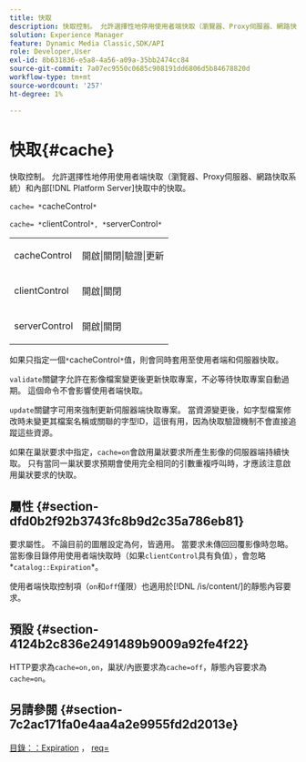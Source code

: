 ```yaml
---
title: 快取
description: 快取控制。 允許選擇性地停用使用者端快取（瀏覽器、Proxy伺服器、網路快取系統）和內部 [!DNL Platform Server] 快取中的快取。
solution: Experience Manager
feature: Dynamic Media Classic,SDK/API
role: Developer,User
exl-id: 8b631836-e5a8-4a56-a09a-35bb2474cc84
source-git-commit: 7a07ec9550c0685c908191dd6806d5b84678820d
workflow-type: tm+mt
source-wordcount: '257'
ht-degree: 1%

---
```


# 快取{#cache}

快取控制。 允許選擇性地停用使用者端快取（瀏覽器、Proxy伺服器、網路快取系統）和內部[!DNL Platform Server]快取中的快取。

`cache= *`cacheControl`*`

`cache= *`clientControl`*, *`serverControl`*`

<table id="simpletable_70ACECAEA02F400C83B598FA13F1D00B"> 
 <tr class="strow"> 
  <td class="stentry"> <p><span class="codeph"> <span class="varname"> cacheControl</span></span> </p> </td> 
  <td class="stentry"> <p><span class="codeph">開啟|關閉|驗證|更新</span> </p> </td> 
 </tr> 
 <tr class="strow"> 
  <td class="stentry"> <p><span class="codeph"> <span class="varname"> clientControl</span></span> </p></td> 
  <td class="stentry"> <p><span class="codeph">開啟|關閉</span> </p></td> 
 </tr> 
 <tr class="strow"> 
  <td class="stentry"> <p><span class="codeph"> <span class="varname"> serverControl</span></span> </p></td> 
  <td class="stentry"> <p><span class="codeph">開啟|關閉</span> </p></td> 
 </tr> 
</table>

如果只指定一個`*`cacheControl`*`值，則會同時套用至使用者端和伺服器快取。

`validate`關鍵字允許在影像檔案變更後更新快取專案，不必等待快取專案自動過期。 這個命令不會影響使用者端快取。

`update`關鍵字可用來強制更新伺服器端快取專案。 當資源變更後，如字型檔案修改時未變更其檔案名稱或關聯的字型ID，這很有用，因為快取驗證機制不會直接追蹤這些資源。

如果在巢狀要求中指定，`cache=on`會啟用巢狀要求所產生影像的伺服器端持續快取。 只有當同一巢狀要求預期會使用完全相同的引數重複呼叫時，才應該注意啟用巢狀要求的快取。

## 屬性 {#section-dfd0b2f92b3743fc8b9d2c35a786eb81}

要求屬性。 不論目前的圖層設定為何，皆適用。 當要求未傳回回覆影像時忽略。 當影像目錄停用使用者端快取時（如果`clientControl`具有負值），會忽略*`catalog::Expiration`*。

使用者端快取控制項（`on`和`off`僅限）也適用於[!DNL /is/content/]的靜態內容要求。

## 預設 {#section-4124b2c836e2491489b9009a92fe4f22}

HTTP要求為`cache=on,on`，巢狀/內嵌要求為`cache=off`，靜態內容要求為`cache=on`。

## 另請參閱 {#section-7c2ac171fa0e4aa4a2e9955fd2d2013e}

[目錄：：Expiration](../../../../../is-api/image-catalog/image-serving-api-ref/c-image-catalog-reference/c-image-svg-data-reference/c-image-data-reference/r-expiration-cat.md#reference-a7afd668ecbb4d2da65d86259aa6a28a) ， [req=](../../../../../is-api/http-ref/image-serving-api-ref/c-http-protocol-reference/c-command-reference/r-req/r-req.md#reference-907cdb4a97034db7ad94695f25552e76)
